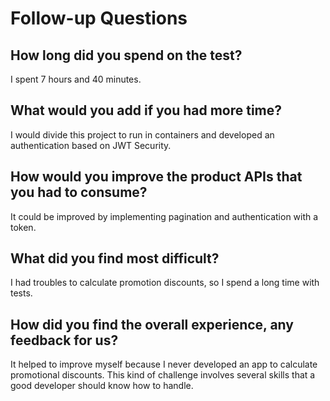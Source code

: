 # Follow-up Questions

## How long did you spend on the test?
I spent 7 hours and 40 minutes.

## What would you add if you had more time?
I would divide this project to run in containers and developed an authentication based on JWT Security.

## How would you improve the product APIs that you had to consume?
It could be improved by implementing pagination and authentication with a token.

## What did you find most difficult?
I had troubles to calculate promotion discounts, so I spend a long time with tests.

## How did you find the overall experience, any feedback for us?
It helped to improve myself because I never developed an app to calculate promotional discounts. This kind of challenge involves several skills that a good developer should know how to handle.
